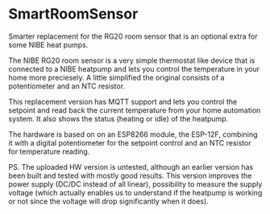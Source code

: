 # SmartRoomSensor
Smarter replacement for the RG20 room sensor that is an optional extra for some NIBE heat pumps.

The NIBE RG20 room sensor is a very simple thermostat like device that is connected to a NIBE heatpump and lets you control the temperature in your home more preciesely. A little simplified the original consists of a potentiometer and an NTC resistor.

This replacement version has MQTT support and lets you control the setpoint and read back the current temperature from your home automation system. It also shows the status (heating or idle) of the heatpump.

The hardware is based on on an ESP8266 module, the ESP-12F, combining it with a digital potentiometer for the setpoint control and an NTC resistor for temperature reading.

PS. The uploaded HW version is untested, although an earlier version has been built and tested with mostly good results. This version improves the power supply (DC/DC instead of all linear), possibility to measure the supply voltage (which actually enables us to understand if the heatpump is working or not since the voltage will drop significantly when it does).
